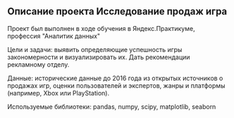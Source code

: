 ## Описание проекта Исследование продаж игра

Проект был выполнен в ходе обучения в Яндекс.Практикуме, профессия "Аналитик данных"

Цели и задачи: выявить определяющие успешность игры закономерности и визуализировать их. Дать рекомендации рекламному отделу.

Данные: исторические данные до 2016 года из открытых источников о продажах игр, оценки пользователей и экспертов, жанры и платформы (например, Xbox или PlayStation).

Используемые библиотеки: pandas, numpy, scipy, matplotlib, seaborn
